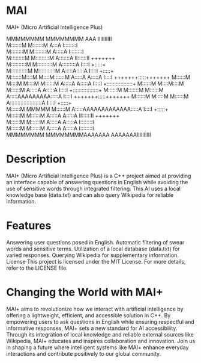# MAI
MAI+ (Micro Artificial Intelligence Plus)


                                                                                               
                                                                                               
MMMMMMMM               MMMMMMMM               AAA               IIIIIIIIII                     
M:::::::M             M:::::::M              A:::A              I::::::::I                     
M::::::::M           M::::::::M             A:::::A             I::::::::I                     
M:::::::::M         M:::::::::M            A:::::::A            II::::::II       +++++++       
M::::::::::M       M::::::::::M           A:::::::::A             I::::I         +:::::+       
M:::::::::::M     M:::::::::::M          A:::::A:::::A            I::::I         +:::::+       
M:::::::M::::M   M::::M:::::::M         A:::::A A:::::A           I::::I   +++++++:::::+++++++ 
M::::::M M::::M M::::M M::::::M        A:::::A   A:::::A          I::::I   +:::::::::::::::::+ 
M::::::M  M::::M::::M  M::::::M       A:::::A     A:::::A         I::::I   +:::::::::::::::::+ 
M::::::M   M:::::::M   M::::::M      A:::::AAAAAAAAA:::::A        I::::I   +++++++:::::+++++++ 
M::::::M    M:::::M    M::::::M     A:::::::::::::::::::::A       I::::I         +:::::+       
M::::::M     MMMMM     M::::::M    A:::::AAAAAAAAAAAAA:::::A      I::::I         +:::::+       
M::::::M               M::::::M   A:::::A             A:::::A   II::::::II       +++++++       
M::::::M               M::::::M  A:::::A               A:::::A  I::::::::I                     
M::::::M               M::::::M A:::::A                 A:::::A I::::::::I                     
MMMMMMMM               MMMMMMMMAAAAAAA                   AAAAAAAIIIIIIIIII                     
                                                                                               
                                                                                               
                                                                                               
                                                                                                                
# Description 
MAI+ (Micro Artificial Intelligence Plus) is a C++ project aimed at providing an interface capable of answering questions in English while avoiding the use of sensitive words through integrated filtering. This AI uses a local knowledge base (data.txt) and can also query Wikipedia for reliable information.

# Features
Answering user questions posed in English.
Automatic filtering of swear words and sensitive terms.
Utilization of a local database (data.txt) for varied responses.
Querying Wikipedia for supplementary information.
License
This project is licensed under the MIT License. For more details, refer to the LICENSE file.

# Changing the World with MAI+

MAI+ aims to revolutionize how we interact with artificial intelligence by offering a lightweight, efficient, and accessible solution in C++. By empowering users to ask questions in English while ensuring respectful and informative responses, MAI+ sets a new standard for AI accessibility. Through its integration of local knowledge and reliable external sources like Wikipedia, MAI+ educates and inspires collaboration and innovation. Join us in shaping a future where intelligent systems like MAI+ enhance everyday interactions and contribute positively to our global community.
